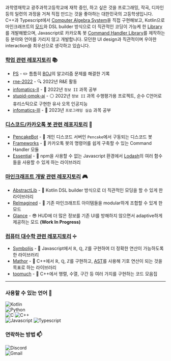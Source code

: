 과학영재학교 광주과학고등학교에 재학 중인, 하고 싶은 것을 프로그래밍, 작곡, 디자인 등의 일련의 과정을 거쳐 직접 만드는 것을 좋아하는 대한민국의 고등학생입니다. C++과 Typescript에서 [Computer Algebra System](https://github.com/math-bundle)을 직접 구현해보고, Kotlin으로 마인크래프트의 [모드](https://github.com/Rhseung/ReImagined)와 DSL builder 방식으로 더 직관적인 코딩이 가능케 한 [Library](https://github.com/minecraft-stuffs/AbstractLib)를 개발해봤으며, Javascript로 카카오톡 봇 [Command Handler Library](https://github.com/dalmeum-bot/Frameworks)를 제작하는 등 분야와 언어를 가리지 않고 개발합니다. 모던한 UI design과 직관적이며 우아한 interaction을 최우선으로 생각하고 있습니다.

### [학업 관련 레포지토리](https://github.com/gsa-projects) 📚

- [PS](https://github.com/Rhseung/PS) - ✏️ 틈틈히 [BOJ](https://boj.kr)의 알고리즘 문제를 해결한 기록
- [rne-2022](https://github.com/gsa-projects/rne-2022) - 🔍 2022년 R&E 활동
- [infomatics-II](https://github.com/gsa-projects/infomatics-II) - 📑 2022년 `정보 II` 과목 공부
- [stupid-omok-ai](https://github.com/gsa-projects/stupid-omok-ai) - ⚪ 2022년 `정보 II` 과목 수행평가용 프로젝트, 순수 C언어로 휴리스틱으로 구현한 유사 오목 인공지능
- [infomatics-III](https://github.com/gsa-projects/infomatics-III) - 📑 2023년 `프로그래밍 실습` 과목 공부

### [디스코드/카카오톡 봇 관련 레포지토리](https://github.com/dalmeum-bot) 🤖

- [PencakeBot](https://github.com/dalmeum-bot/PencakeBot) - 💼 개인 디스코드 서버인 `Pencake`에서 구동되는 디스코드 봇
- [Frameworks](https://github.com/dalmeum-bot/Frameworks) - 🧩 카카오톡 봇의 명령어를 쉽게 구축할 수 있는 Command Handler 모듈
- [Essential](https://github.com/dalmeum-bot/Essential) - 🧩 npm을 사용할 수 없는 Javascript 환경에서 [Lodash](https://github.com/lodash/lodash)의 여러 함수들을 사용할 수 있게 하는 라이브러리

### [마인크래프트 개발 관련 레포지토리](https://github.com/minecraft-stuffs) 🎮

- [AbstractLib](https://github.com/minecraft-stuffs/AbstractLib) - 🧩 Kotlin DSL builder 방식으로 더 직관적인 모딩을 할 수 있게 한 라이브러리
- [ReImagined](https://github.com/Rhseung/ReImagined) - 🧰 기존 마인크래프트 아이템들을 modular하게 조합할 수 있게 한 모드
- [Glance](https://github.com/minecraft-stuffs/Glance) - 😎 HUD에 더 많은 정보를 기존 UI를 방해하지 않으면서 adaptive하게 제공하는 모드 **(Work In Progress)**

### [컴퓨터 대수학 관련 레포지토리](https://github.com/math-bundle) ➗

- [Symbolijs](https://github.com/math-bundle/Symbolijs) - 🧩 Javascript에서 ℝ, ℚ, ℤ를 구현하여 더 정확한 연산이 가능하도록 한 라이브러리
- [Mathor](https://github.com/math-bundle/Mathor) - 🧩 C++에서 ℝ, ℚ, ℤ를 구현하고, [AST](https://en.wikipedia.org/wiki/Abstract_syntax_tree)를 사용해 기호 연산이 되는 것을 목표로 하는 라이브러리
- [toomuch](https://github.com/math-bundle/toomuch) - 🔖 C++에서 행렬, 수열, 구간 등 여러 가지를 구현하는 코드 모음집 

---

### 사용할 수 있는 언어 📜

  ![Kotlin](https://img.shields.io/badge/Kotlin-7F52FF?style=for-the-badge&logo=Kotlin&logoColor=white)  
  ![Python](https://img.shields.io/badge/Python-3776AB?style=for-the-badge&logo=Python&logoColor=white)  
  ![C](https://img.shields.io/badge/c-34475C?style=for-the-badge&logo=c&logoColor=white)
  ![C++](https://img.shields.io/badge/c++-00599C?style=for-the-badge&logo=c%2B%2B&logoColor=white)  
  ![Javascript](https://img.shields.io/badge/javascript-F7DF1E?style=for-the-badge&logo=javascript&logoColor=black)
  ![Typescript](https://img.shields.io/badge/TypeScript-3178C6?style=for-the-badge&logo=TypeScript&logoColor=white)  

### 연락하는 방법 📫
  ![Discord](https://img.shields.io/badge/Discord-%235388-5865F2?style=for-the-badge&logo=Discord&logoColor=white)  
  ![Gmail](https://img.shields.io/badge/Gmail-rhseungg%40gmail.com-EA4335?style=for-the-badge&logo=Gmail&logoColor=white)
